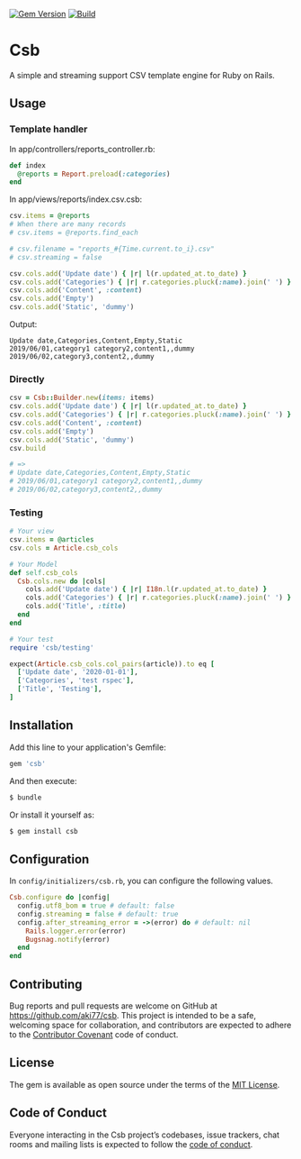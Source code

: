 [![Gem Version](https://badge.fury.io/rb/csb.svg)](https://rubygems.org/gems/csb)
[![Build](https://github.com/aki77/csb/workflows/Build/badge.svg)](https://github.com/aki77/csb/actions)

# Csb

A simple and streaming support CSV template engine for Ruby on Rails.

## Usage

### Template handler

In app/controllers/reports_controller.rb:

```ruby
def index
  @reports = Report.preload(:categories)
end
```

In app/views/reports/index.csv.csb:

```ruby
csv.items = @reports
# When there are many records
# csv.items = @reports.find_each

# csv.filename = "reports_#{Time.current.to_i}.csv"
# csv.streaming = false

csv.cols.add('Update date') { |r| l(r.updated_at.to_date) }
csv.cols.add('Categories') { |r| r.categories.pluck(:name).join(' ') }
csv.cols.add('Content', :content)
csv.cols.add('Empty')
csv.cols.add('Static', 'dummy')
```

Output:

```csv
Update date,Categories,Content,Empty,Static
2019/06/01,category1 category2,content1,,dummy
2019/06/02,category3,content2,,dummy
```

### Directly

```ruby
csv = Csb::Builder.new(items: items)
csv.cols.add('Update date') { |r| l(r.updated_at.to_date) }
csv.cols.add('Categories') { |r| r.categories.pluck(:name).join(' ') }
csv.cols.add('Content', :content)
csv.cols.add('Empty')
csv.cols.add('Static', 'dummy')
csv.build

# =>
# Update date,Categories,Content,Empty,Static
# 2019/06/01,category1 category2,content1,,dummy
# 2019/06/02,category3,content2,,dummy
```

### Testing

```ruby
# Your view
csv.items = @articles
csv.cols = Article.csb_cols

# Your Model
def self.csb_cols
  Csb.cols.new do |cols|
    cols.add('Update date') { |r| I18n.l(r.updated_at.to_date) }
    cols.add('Categories') { |r| r.categories.pluck(:name).join(' ') }
    cols.add('Title', :title)
  end
end

# Your test
require 'csb/testing'

expect(Article.csb_cols.col_pairs(article)).to eq [
  ['Update date', '2020-01-01'],
  ['Categories', 'test rspec'],
  ['Title', 'Testing'],
]
```

## Installation

Add this line to your application's Gemfile:

```ruby
gem 'csb'
```

And then execute:

```bash
$ bundle
```

Or install it yourself as:

```bash
$ gem install csb
```

## Configuration

In `config/initializers/csb.rb`, you can configure the following values.

```ruby
Csb.configure do |config|
  config.utf8_bom = true # default: false
  config.streaming = false # default: true
  config.after_streaming_error = ->(error) do # default: nil
    Rails.logger.error(error)
    Bugsnag.notify(error)
  end
end
```

## Contributing

Bug reports and pull requests are welcome on GitHub at https://github.com/aki77/csb. This project is intended to be a safe, welcoming space for collaboration, and contributors are expected to adhere to the [Contributor Covenant](http://contributor-covenant.org) code of conduct.

## License

The gem is available as open source under the terms of the [MIT License](https://opensource.org/licenses/MIT).

## Code of Conduct

Everyone interacting in the Csb project’s codebases, issue trackers, chat rooms and mailing lists is expected to follow the [code of conduct](https://github.com/aki77/csb/blob/master/CODE_OF_CONDUCT.md).
